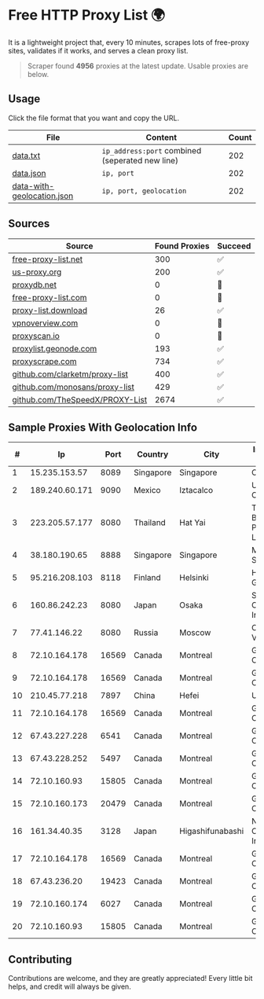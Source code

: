 
# Free HTTP Proxy List 🌍

It is a lightweight project that, every 10 minutes, scrapes lots of free-proxy sites, validates if it works, and serves a clean proxy list.


> Scraper found **4956** proxies at the latest update. Usable proxies are below.

## Usage

Click the file format that you want and copy the URL.


|File|Content|Count|
|----|-------|-----|
|[data.txt](https://raw.githubusercontent.com/themiralay/Proxy-List-World/master/data.txt)|`ip_address:port` combined (seperated new line)|202|
|[data.json](https://raw.githubusercontent.com/themiralay/Proxy-List-World/master/data.json)|`ip, port`|202|
|[data-with-geolocation.json](https://raw.githubusercontent.com/themiralay/Proxy-List-World/master/data-with-geolocation.json)|`ip, port, geolocation`|202|

## Sources

|Source|Found Proxies|Succeed|
|------|-------------|-------|
|[free-proxy-list.net](https://free-proxy-list.net)|300|✅|
|[us-proxy.org](https://www.us-proxy.org)|200|✅|
|[proxydb.net](http://proxydb.net)|0|🚫|
|[free-proxy-list.com](https://free-proxy-list.com/?page=&port=&type%5B%5D=http&type%5B%5D=https&up_time=0&search=Search)|0|🚫|
|[proxy-list.download](https://www.proxy-list.download/HTTP)|26|✅|
|[vpnoverview.com](https://vpnoverview.com/privacy/anonymous-browsing/free-proxy-servers)|0|🚫|
|[proxyscan.io](https://www.proxyscan.io)|0|🚫|
|[proxylist.geonode.com](https://proxylist.geonode.com/api/proxy-list?limit=300&page=1&sort_by=lastChecked&sort_type=desc&protocols=http,https)|193|✅|
|[proxyscrape.com](https://api.proxyscrape.com/v2/?request=displayproxies&protocol=http&timeout=10000&country=all&ssl=all&anonymity=all)|734|✅|
|[github.com/clarketm/proxy-list](https://raw.githubusercontent.com/clarketm/proxy-list/master/proxy-list-raw.txt)|400|✅|
|[github.com/monosans/proxy-list](https://raw.githubusercontent.com/monosans/proxy-list/main/proxies/http.txt)|429|✅|
|[github.com/TheSpeedX/PROXY-List](https://raw.githubusercontent.com/TheSpeedX/PROXY-List/master/http.txt)|2674|✅|


## Sample Proxies With Geolocation Info

|#|Ip|Port|Country|City|Internet Service Provider|
|-|--|----|-------|----|-------------------------|
|1|15.235.153.57|8089|Singapore|Singapore|OVH Hosting|
|2|189.240.60.171|9090|Mexico|Iztacalco|Uninet S.A. de C.V.|
|3|223.205.57.177|8080|Thailand|Hat Yai|Triple T Broadband Public Company Limited|
|4|38.180.190.65|8888|Singapore|Singapore|M247 Europe SRL|
|5|95.216.208.103|8118|Finland|Helsinki|Hetzner Online GmbH|
|6|160.86.242.23|8080|Japan|Osaka|Sony Network Communications Inc|
|7|77.41.146.22|8080|Russia|Moscow|OJSC Vimpelcom HQ|
|8|72.10.164.178|16569|Canada|Montreal|GloboTech Communications|
|9|72.10.164.178|16569|Canada|Montreal|GloboTech Communications|
|10|210.45.77.218|7897|China|Hefei|USTC1|
|11|72.10.164.178|16569|Canada|Montreal|GloboTech Communications|
|12|67.43.227.228|6541|Canada|Montreal|GloboTech Communications|
|13|67.43.228.252|5497|Canada|Montreal|GloboTech Communications|
|14|72.10.160.93|15805|Canada|Montreal|GloboTech Communications|
|15|72.10.160.173|20479|Canada|Montreal|GloboTech Communications|
|16|161.34.40.35|3128|Japan|Higashifunabashi|NTT PC Communications, Inc.|
|17|72.10.164.178|16569|Canada|Montreal|GloboTech Communications|
|18|67.43.236.20|19423|Canada|Montreal|GloboTech Communications|
|19|72.10.160.174|6027|Canada|Montreal|GloboTech Communications|
|20|72.10.160.93|15805|Canada|Montreal|GloboTech Communications|



## Contributing

Contributions are welcome, and they are greatly appreciated! Every
little bit helps, and credit will always be given.

